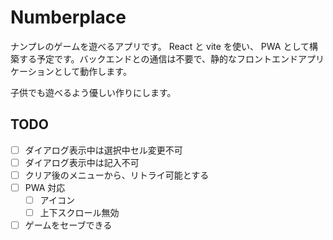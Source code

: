 # Numberplace

ナンプレのゲームを遊べるアプリです。 React と vite を使い、 PWA として構築する予定です。バックエンドとの通信は不要で、静的なフロントエンドアプリケーションとして動作します。

子供でも遊べるよう優しい作りにします。

## TODO

- [ ] ダイアログ表示中は選択中セル変更不可
- [ ] ダイアログ表示中は記入不可
- [ ] クリア後のメニューから、リトライ可能とする
- [ ] PWA 対応
  - [ ] アイコン
  - [ ] 上下スクロール無効
- [ ] ゲームをセーブできる
